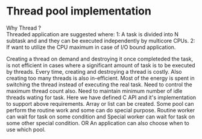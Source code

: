 # Thread pool implementation

Why Thread ?												
Threaded application are suggested where:
1: A task is divided into N subtask and and they can be executed independently by multicore CPUs.
2: If want to utilize the CPU maximum in case of I/O bound application.  
	
Creating a thread on demand and destroying it once completeded the task, is not efficient in cases where a significant amount of task is to be executed by threads. Every time, creating and destroying a thread is costly. Also creating too many threads is also in-efficient. Most of the energy is spent in switching the thread instead of executing the real task. Need to control the maximum thread count also.
Need to maintain minimum number of idle threads wating for task. Here we have defined C API and it's implementation to support above 
requirements.
Array or list can be created. Some pool can perform the routine work and some can do special purpose.
Routine worker can wait for task on some condition and Special worker can wait for task on some other special condition. OR
An application can also choose when to use which pool.



